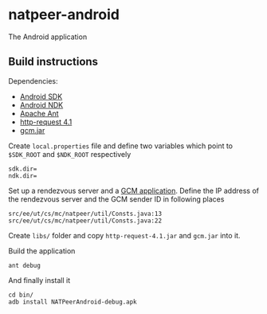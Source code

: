 # natpeer-android

The Android application

## Build instructions

Dependencies:

* [Android SDK](https://developer.android.com/sdk/index.html)
* [Android NDK](https://developer.android.com/tools/sdk/ndk/index.html)
* [Apache Ant](https://ant.apache.org/)
* [http-request 4.1](http://mvnrepository.com/artifact/com.github.kevinsawicki/http-request/4.1)
* [gcm.jar](https://developer.android.com/google/gcm/gs.html#libs)

Create `local.properties` file and define two variables which point to
`$SDK_ROOT` and `$NDK_ROOT` respectively
```
sdk.dir=
ndk.dir=
```

Set up a rendezvous server and a
[GCM application](https://developer.android.com/google/gcm/gs.html). Define the
IP address of the rendezvous server and the GCM sender ID in following places
```
src/ee/ut/cs/mc/natpeer/util/Consts.java:13
src/ee/ut/cs/mc/natpeer/util/Consts.java:22
```

Create `libs/` folder and copy `http-request-4.1.jar` and `gcm.jar` into it.

Build the application
```
ant debug
```

And finally install it
```
cd bin/
adb install NATPeerAndroid-debug.apk
```
